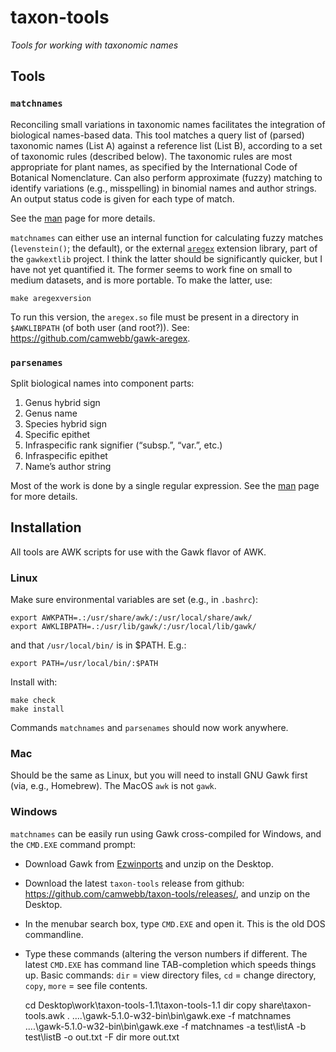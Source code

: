 # taxon-tools

_Tools for working with taxonomic names_

## Tools

### `matchnames`

Reconciling small variations in taxonomic names facilitates the
integration of biological names-based data.  This tool matches a query
list of (parsed) taxonomic names (List A) against a reference list
(List B), according to a set of taxonomic rules (described below). The
taxonomic rules are most appropriate for plant names, as specified by
the International Code of Botanical Nomenclature.  Can also perform
approximate (fuzzy) matching to identify variations (e.g.,
misspelling) in binomial names and author strings. An output status
code is given for each type of match.

See the [man](doc/matchnames.md) page for more details.

`matchnames` can either use an internal function for calculating fuzzy
matches (`levenstein()`; the default), or the external
[`aregex`](https://github.com/camwebb/gawk-aregex) extension library,
part of the `gawkextlib` project. I think the latter should be
significantly quicker, but I have not yet quantified it. The former
seems to work fine on small to medium datasets, and is more
portable. To make the latter, use:

    make aregexversion

To run this version, the `aregex.so` file must be present in a
directory in `$AWKLIBPATH` (of both user (and root?)).  See:
<https://github.com/camwebb/gawk-aregex>.

### `parsenames`

Split biological names into component parts:

 1. Genus hybrid sign
 2. Genus name
 3. Species hybrid sign
 4. Specific epithet
 5. Infraspecific rank signifier (“subsp.”, “var.”, etc.)
 6. Infraspecific epithet
 7. Name’s author string

Most of the work is done by a single regular expression. See the
[man](doc/parsenames.md) page for more details.

## Installation

All tools are AWK scripts for use with the Gawk flavor of AWK.

### Linux

Make sure environmental variables are set (e.g., in `.bashrc`): 

    export AWKPATH=.:/usr/share/awk/:/usr/local/share/awk/
    export AWKLIBPATH=.:/usr/lib/gawk/:/usr/local/lib/gawk/
    
and that `/usr/local/bin/` is in $PATH. E.g.:

    export PATH=/usr/local/bin/:$PATH

Install with:

    make check
    make install

Commands `matchnames` and `parsenames` should now work anywhere.

### Mac

Should be the same as Linux, but you will need to install GNU Gawk
first (via, e.g., Homebrew).  The MacOS `awk` is not `gawk`.

### Windows

`matchnames` can be easily run using Gawk cross-compiled for Windows,
and the `CMD.EXE` command prompt:

 * Download Gawk from
   [Ezwinports](https://sourceforge.net/projects/ezwinports/files/) and unzip
   on the Desktop.
 * Download the latest `taxon-tools` release from github: 
   <https://github.com/camwebb/taxon-tools/releases/>, and unzip on the 
   Desktop.
 * In the menubar search box, type `CMD.EXE` and open it. This is the old
   DOS commandline.
 * Type these commands (altering the verson numbers if different. The
   latest `CMD.EXE` has command line TAB-completion which speeds
   things up. Basic commands: `dir` = view directory files, `cd` =
   change directory, `copy`, `more` = see file contents.

    cd Desktop\work\taxon-tools-1.1\taxon-tools-1.1
    dir
    copy share\taxon-tools.awk .
    ..\..\gawk-5.1.0-w32-bin\bin\gawk.exe -f matchnames
    ..\..\gawk-5.1.0-w32-bin\bin\gawk.exe -f matchnames -a test\listA -b test\listB -o out.txt -F
    dir
    more out.txt

